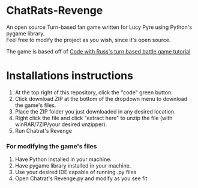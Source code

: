 # ChatRats-Revenge
An open source Turn-based fan game written for Lucy Pyre using Python's pygame library. <br>
Feel free to modify the project as you wish, since it's open source.

The game is based off of [Code with Russ's turn based battle game tutorial](https://www.youtube.com/watch?v=Vlolidaoiak&list=PLjcN1EyupaQnvpv61iriF8Ax9dKra-MhZ)

# Installations instructions
1. At the top right of this repository, click the "code" green button.
2. Click download ZIP at the bottom of the dropdown menu to download the game's files.
3. Place the ZIP folder you just downloaded in any desired location.
4. Right click the file and click "extract here" to unzip the file (with winRAR/7ZIP/your desired unzipper).
5. Run Chatrat's Revenge

### For modifying the game's files
1. Have Python installed in your machine.
2. Have pygame library installed in your machine.
3. Use your desired IDE capable of running .py files
4. Open Chatrat's Revenge.py and modify as you see fit
